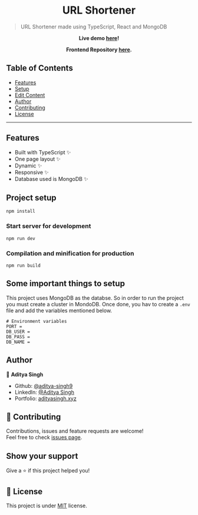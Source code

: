 <h1 align="center">URL Shortener</h1>

> URL Shortener made using TypeScript, React and MongoDB

<p align="center"><strong> Live demo <a href="https://www.limurl.ml/">here</a>! </strong></p>

<p align="center"><strong> Frontend Repository <a href="https://github.com/aditya-singh9/url-shotener-frontend-ts">here</a>. </strong></p>

## Table of Contents

- [Features](#features)
- [Setup](#project-setup)
- [Edit Content](#how-to-edit-content)
- [Author](#author)
- [Contributing](#-contributing)
- [License](#-license)

---

## Features

- Built with TypeScript ✨
- One page layout ✨
- Dynamic ✨
- Responsive ✨
- Database used is MongoDB ✨

## Project setup

```
npm install
```

### Start server for development

```
npm run dev
```

### Compilation and minification for production

```
npm run build
```

## Some important things to setup

This project uses MongoDB as the databse. So in order to run the project you must create a cluster in MondoDB. Once done, you hav to create a `.env` file and add the variables mentioned below.

```env
# Environment variables
PORT =
DB_USER =
DB_PASS =
DB_NAME =
```

## Author

👤 **Aditya Singh**

- Github: [@aditya-singh9](https://github.com/aditya-singh9)
- LinkedIn: [@Aditya Singh](https://www.linkedin.com/in/aditya-singh9/)
- Portfolio: [adityasingh.xyz](https://adityasingh.xyz)

## 🤝 Contributing

Contributions, issues and feature requests are welcome!<br />Feel free to check [issues page](https://github.com/aditya-singh9/url-shotener-backend-ts/issues).

## Show your support

Give a ⭐️ if this project helped you!

## 📝 License

This project is under [MIT](https://github.com/aditya-singh9/url-shotener-backend-ts/blob/main/LICENSE) license.
